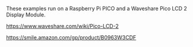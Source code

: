 These examples run on a Raspberry Pi PICO and a Waveshare Pico LCD 2 Display Module.

https://www.waveshare.com/wiki/Pico-LCD-2

https://smile.amazon.com/gp/product/B0963W3CDF

